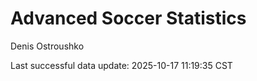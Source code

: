 # Advanced Soccer Statistics
Denis Ostroushko

<!-- gfm -->

Last successful data update: 2025-10-17 11:19:35 CST
